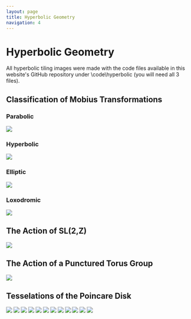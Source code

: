 ```yaml
---
layout: page
title: Hyperbolic Geometry
navigation: 4
---
```


<h1> Hyperbolic Geometry </h1>
All hyperbolic tiling images were made with the code files available in this website's GitHub repository under \code\hyperbolic (you will need all 3 files).

<h2> Classification of Mobius Transformations </h2>

<h3> Parabolic </h3>
<img src="\images\hyperbolic\parabolic_simple.png">
<h3> Hyperbolic </h3>
<img src="\images\hyperbolic\hyperbolic_simple.png">
<h3> Elliptic </h3>
<img src="\images\hyperbolic\elliptic_simple.png">
<h3> Loxodromic </h3>
<img src="\images\hyperbolic\loxodromic_simple.png">

<h2> The Action of SL(2,Z) </h2>

<img src="\images\hyperbolic\sl2z_cool.png">

<h2> The Action of a Punctured Torus Group </h2>

<img src="\images\hyperbolic\torus.png">

<h2> Tesselations of the Poincare Disk </h2>

<img src="\images\hyperbolic\4_5.png">
<img src="\images\hyperbolic\4_6.png">
<img src="\images\hyperbolic\5_4.png">
<img src="\images\hyperbolic\5_5.png">
<img src="\images\hyperbolic\5_6.png">
<img src="\images\hyperbolic\6_4.png">
<img src="\images\hyperbolic\6_6.png">
<img src="\images\hyperbolic\7_3.png">
<img src="\images\hyperbolic\7_4.png">
<img src="\images\hyperbolic\8_8.png">
<img src="\images\hyperbolic\9_3.png">
<img src="\images\hyperbolic\irreg.png">

